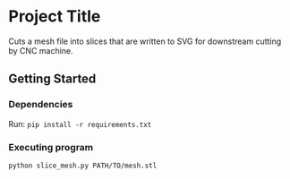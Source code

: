 # Project Title

Cuts a mesh file into slices that are written to SVG for downstream cutting by CNC machine.

## Getting Started

### Dependencies

Run: `pip install -r requirements.txt`

### Executing program

```
python slice_mesh.py PATH/TO/mesh.stl
```
